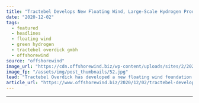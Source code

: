 ```yaml
---
title: "Tractebel Develops New Floating Wind, Large-Scale Hydrogen Production Platforms"
date: "2020-12-02"
tags: 
  - featured
  - headlines
  - floating wind
  - green hydrogen
  - tractebel overdick gmbh
  - offshorewind
source: "offshorewind"
image_url: "https://cdn.offshorewind.biz/wp-content/uploads/sites/2/2020/12/02140004/Tractebel-Overdick-H2-800-MW-platform.jpg"
image_fp: "/assets/img/post_thumbnails/52.jpg"
lead: "Tractebel Overdick has developed a new floating wind foundation concept for 15+ MW wind"
article_url: "https://www.offshorewind.biz/2020/12/02/tractebel-develops-new-floating-wind-large-scale-hydrogen-production-platforms/"
---
```


---
